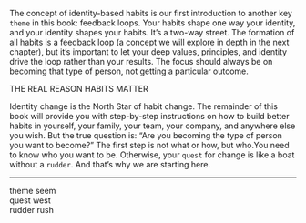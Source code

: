 The concept of identity-based habits is our first introduction to
another key `theme` in this book: feedback loops. Your habits
shape one way your identity, and your identity shapes your habits. It’s a two-way
street. The formation of all habits is a feedback loop (a concept we will
explore in depth in the next chapter), but it’s important to let your
deep values, principles, and identity drive the loop rather than your results.
The focus should always be on becoming that type of person, not
getting a particular outcome.

THE REAL REASON HABITS MATTER

Identity change is the North Star of habit change. The remainder of
this book will provide you with step-by-step instructions on how to
build better habits in yourself, your family, your team, your company,
and anywhere else you wish. But the true question is: “Are you
becoming the type of person you want to become?” The first step is not
what or how, but who.You need to know who you want to be.
Otherwise, your `quest` for change is like a boat without a `rudder`. And
that’s why we are starting here.

---
theme seem   
quest west  
rudder rush  